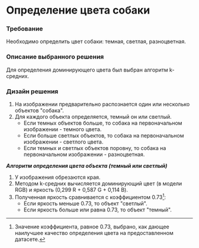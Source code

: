 # Определение цвета собаки

### Требование
Необходимо определить цвет собаки: темная, светлая, разноцветная.

### Описание выбранного решения
Для определения доминирующего цвета был выбран алгоритм k-средних.

### Дизайн решения
1. На изображении предварительно распознается один или несколько объектов "собака".
2. Для каждого объекта определяется, темный он или светлый.
   * Если темных объектов больше, то собака на первоначальном изображении - темного цвета.
   * Если больше светлых объектов, то собака на первоначальном изображении - светлого цвета.
   * Если темных и светлых объектов поровну, то собака на первоначальном изображении - разноцветная.

  **_Алгоритм определения цвета объекта (темный или светлый)_**
  1. У изображения обрезаются края.
  2. Методом k-средних вычисляется доминирующий цвет (в модели RGB) и яркость (0,299 R + 0,587 G + 0,114 B). 
  3. Полученная яркость сравнивается с коэффициентом 0.73[^1]:
     * Если яркость меньше 0.73, то объект "светлый".
     * Если яркость больше или равна 0.73, то объект "темный".

  [^1]: Значение коэффициента, равное 0.73, выбрано, как дающее наилучшее качество определения цвета на предоставленном датасете.
